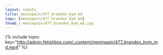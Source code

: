 ```yaml
--- 
layout: sieutv
title: meninpain/477_brandon_kym_md
tags: [meninpain/477_brandon_kym_md]
thumb_: meninpain/477_brandon_kym_md.jpg
---
```

{% include tvpro key="http://admin.fetishbox.com/_content/meninpain/477_brandon_kym_md.mp4" %} 
